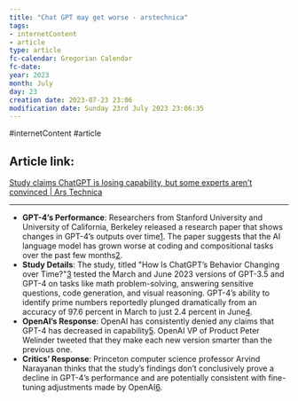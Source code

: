 ```yaml
---
title: "Chat GPT may get worse - arstechnica"
tags:
- internetContent
- article
type: article
fc-calendar: Gregorian Calendar
fc-date: 
year: 2023
month: July
day: 23
creation date: 2023-07-23 23:06
modification date: Sunday 23rd July 2023 23:06:35
---
```


#internetContent  #article 
## Article link:
[Study claims ChatGPT is losing capability, but some experts aren’t convinced | Ars Technica](https://arstechnica.com/information-technology/2023/07/is-chatgpt-getting-worse-over-time-study-claims-yes-but-others-arent-sure/)
_____
-  **GPT-4’s Performance**: Researchers from Stanford University and University of California, Berkeley released a research paper that shows changes in GPT-4’s outputs over time[1](https://edgeservices.bing.com/edgesvc/chat?udsframed=1&form=SHORUN&clientscopes=chat,noheader,channelstable,&shellsig=390bea376c47915de500b41793e8414f0c195917&setlang=en-US&darkschemeovr=1#sjevt%7CDiscover.Chat.SydneyClickPageCitation%7Cadpclick%7C0%7Ccaf82a0d-2a63-4817-9898-0ff88b495bba). The paper suggests that the AI language model has grown worse at coding and compositional tasks over the past few months[2](https://edgeservices.bing.com/edgesvc/chat?udsframed=1&form=SHORUN&clientscopes=chat,noheader,channelstable,&shellsig=390bea376c47915de500b41793e8414f0c195917&setlang=en-US&darkschemeovr=1#sjevt%7CDiscover.Chat.SydneyClickPageCitation%7Cadpclick%7C1%7Ccaf82a0d-2a63-4817-9898-0ff88b495bba).
- **Study Details**: The study, titled "How Is ChatGPT’s Behavior Changing over Time?"[3](https://edgeservices.bing.com/edgesvc/chat?udsframed=1&form=SHORUN&clientscopes=chat,noheader,channelstable,&shellsig=390bea376c47915de500b41793e8414f0c195917&setlang=en-US&darkschemeovr=1#sjevt%7CDiscover.Chat.SydneyClickPageCitation%7Cadpclick%7C2%7Ccaf82a0d-2a63-4817-9898-0ff88b495bba) tested the March and June 2023 versions of GPT-3.5 and GPT-4 on tasks like math problem-solving, answering sensitive questions, code generation, and visual reasoning. GPT-4’s ability to identify prime numbers reportedly plunged dramatically from an accuracy of 97.6 percent in March to just 2.4 percent in June[4](https://edgeservices.bing.com/edgesvc/chat?udsframed=1&form=SHORUN&clientscopes=chat,noheader,channelstable,&shellsig=390bea376c47915de500b41793e8414f0c195917&setlang=en-US&darkschemeovr=1#sjevt%7CDiscover.Chat.SydneyClickPageCitation%7Cadpclick%7C3%7Ccaf82a0d-2a63-4817-9898-0ff88b495bba).
- **OpenAI’s Response**: OpenAI has consistently denied any claims that GPT-4 has decreased in capability[5](https://edgeservices.bing.com/edgesvc/chat?udsframed=1&form=SHORUN&clientscopes=chat,noheader,channelstable,&shellsig=390bea376c47915de500b41793e8414f0c195917&setlang=en-US&darkschemeovr=1#sjevt%7CDiscover.Chat.SydneyClickPageCitation%7Cadpclick%7C4%7Ccaf82a0d-2a63-4817-9898-0ff88b495bba). OpenAI VP of Product Peter Welinder tweeted that they make each new version smarter than the previous one.
- **Critics’ Response**: Princeton computer science professor Arvind Narayanan thinks that the study’s findings don’t conclusively prove a decline in GPT-4’s performance and are potentially consistent with fine-tuning adjustments made by OpenAI[6](https://edgeservices.bing.com/edgesvc/chat?udsframed=1&form=SHORUN&clientscopes=chat,noheader,channelstable,&shellsig=390bea376c47915de500b41793e8414f0c195917&setlang=en-US&darkschemeovr=1#sjevt%7CDiscover.Chat.SydneyClickPageCitation%7Cadpclick%7C5%7Ccaf82a0d-2a63-4817-9898-0ff88b495bba).

